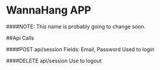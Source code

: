 WannaHang APP
=============

####NOTE: This name is probably going to change soon.




##Api Calls

####POST api/session
Fields: Email, Password
Used to login

####DELETE api/session
Use to logout
